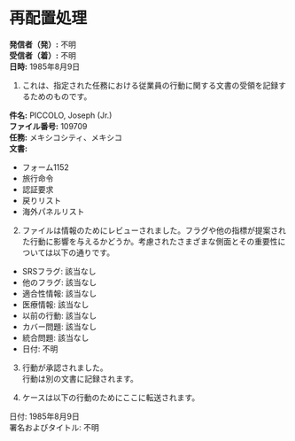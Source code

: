 # 再配置処理

**発信者（発）:** 不明  
**受信者（着）:** 不明  
**日時:** 1985年8月9日  

1. これは、指定された任務における従業員の行動に関する文書の受領を記録するためのものです。

**件名:** PICCOLO, Joseph (Jr.)  
**ファイル番号:** 109709  
**任務:** メキシコシティ、メキシコ  
**文書:**  
- フォーム1152  
- 旅行命令  
- 認証要求  
- 戻りリスト  
- 海外パネルリスト  

2. ファイルは情報のためにレビューされました。フラグや他の指標が提案された行動に影響を与えるかどうか。考慮されたさまざまな側面とその重要性については以下の通りです。

- SRSフラグ: 該当なし  
- 他のフラグ: 該当なし  
- 適合性情報: 該当なし  
- 医療情報: 該当なし  
- 以前の行動: 該当なし  
- カバー問題: 該当なし  
- 統合問題: 該当なし  
- 日付: 不明  

3. 行動が承認されました。  
行動は別の文書に記録されます。  

4. ケースは以下の行動のためにここに転送されます。  

日付: 1985年8月9日  
署名およびタイトル: 不明  